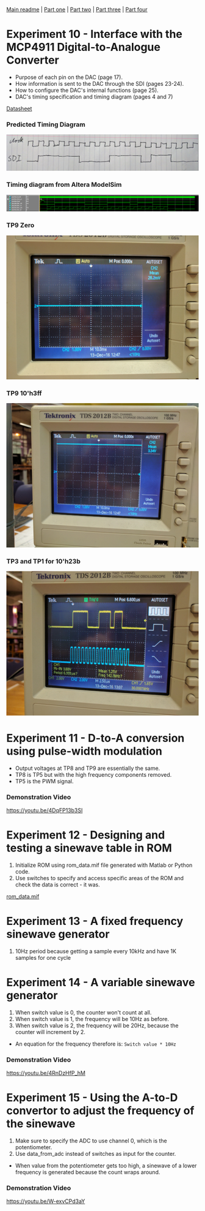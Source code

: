[Main readme](../readme.MD) | [Part one](../part_1) | [Part two](../part_2) | [Part three](../part_3) | [Part four](../part_4)

# Experiment 10 - Interface with the MCP4911 Digital-to-Analogue Converter

* Purpose of each pin on the DAC (page 17).
* How information is sent to the DAC through the SDI (pages 23-24).
* How to configure the DAC's internal functions (page 25).
* DAC's timing specification and timing diagram (pages 4 and 7)

[Datasheet](./MCP49x1.pdf)

### Predicted Timing Diagram
![Timing Diagram](./ex_10/handdiagram.jpg)

### Timing diagram from Altera ModelSim 
![Quartus simulation](./ex_10/Timingdiagram.PNG)

### TP9 Zero
![Zero](./ex_10/IMG_20161213_122941.jpg)

### TP9 10'h3ff
![3ff](./ex_10/IMG_20161213_122918.jpg)

### TP3 and TP1 for 10'h23b
![23b](./ex_10/IMG_20161213_125016.jpg)

# Experiment 11 - D-to-A conversion using pulse-width modulation

* Output voltages at TP8 and TP9 are essentially the same.
* TP8 is TP5 but with the high frequency components removed.
* TP5 is the PWM signal.

### Demonstration Video
https://youtu.be/4DqFP13b3SI

# Experiment 12 - Designing and testing a sinewave table in ROM

1. Initialize ROM using rom_data.mif file generated with Matlab or Python code.
2. Use switches to specify and access specific areas of the ROM and check the data is correct - it was.

[rom_data.mif](./rom_data.mif)

# Experiment 13 - A fixed frequency sinewave generator

1. 10Hz period because getting a sample every 10kHz and have 1K samples for one cycle

# Experiment 14 - A variable sinewave generator

1. When switch value is 0, the counter won't count at all.
2. When switch value is 1, the frequency will be 10Hz as before.
3. When switch value is 2, the frequency will be 20Hz, because the counter will increment by 2.

* An equation for the frequency therefore is: `Switch value * 10Hz`

### Demonstration Video
https://youtu.be/4RnDzHfP_hM


# Experiment 15 - Using the A-to-D convertor to adjust the frequency of the sinewave

1. Make sure to specify the ADC to use channel 0, which is the potentiometer.
2. Use data_from_adc instead of switches as input for the counter.

* When value from the potentiometer gets too high, a sinewave of a lower frequency is generated because the count wraps around.

### Demonstration Video
https://youtu.be/W-exvCPd3aY
